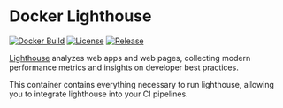 # Docker Lighthouse
 
[![Docker Build](https://img.shields.io/docker/build/comicrelief/lighthouse.svg)](https://hub.docker.com/r/comicrelief/lighthouse)
[![License](https://img.shields.io/github/license/comicrelief/lighthouse.svg)](https://hub.docker.com/r/comicrelief/lighthouse)
[![Release](https://img.shields.io/github/release/comicrelief/lighthouse.svg)](https://hub.docker.com/r/comicrelief/lighthouse)

[Lighthouse](https://github.com/GoogleChrome/lighthouse) analyzes web apps and web pages, collecting modern performance 
metrics and insights on developer best practices.

This container contains everything necessary to run lighthouse, allowing you to integrate lighthouse into your CI 
pipelines. 
